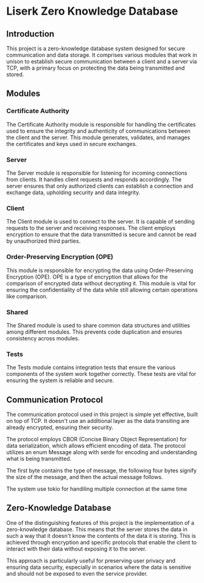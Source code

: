 # Liserk Zero Knowledge Database

## Introduction
This project is a zero-knowledge database system designed for secure communication and data storage. It comprises various modules that work in unison to establish secure communication between a client and a server via TCP, with a primary focus on protecting the data being transmitted and stored.

## Modules

### Certificate Authority

The Certificate Authority module is responsible for handling the certificates used to ensure the integrity and authenticity of communications between the client and the server. This module generates, validates, and manages the certificates and keys used in secure exchanges.

### Server

The Server module is responsible for listening for incoming connections from clients. It handles client requests and responds accordingly. The server ensures that only authorized clients can establish a connection and exchange data, upholding security and data integrity.

### Client

The Client module is used to connect to the server. It is capable of sending requests to the server and receiving responses. The client employs encryption to ensure that the data transmitted is secure and cannot be read by unauthorized third parties.

### Order-Preserving Encryption (OPE)

This module is responsible for encrypting the data using Order-Preserving Encryption (OPE). OPE is a type of encryption that allows for the comparison of encrypted data without decrypting it. This module is vital for ensuring the confidentiality of the data while still allowing certain operations like comparison.

### Shared

The Shared module is used to share common data structures and utilities among different modules. This prevents code duplication and ensures consistency across modules.

### Tests

The Tests module contains integration tests that ensure the various components of the system work together correctly. These tests are vital for ensuring the system is reliable and secure.

## Communication Protocol

The communication protocol used in this project is simple yet effective, built on top of TCP. It doesn't use an additional layer as the data transiting are already encrypted, ensuring their security.

The protocol employs CBOR (Concise Binary Object Representation) for data serialization, which allows efficient encoding of data. The protocol utilizes an enum Message along with serde for encoding and understanding what is being transmitted.

The first byte contains the type of message, the following four bytes signify the size of the message, and then the actual message follows.

The system use tokio for handiling multiple connection at the same time

## Zero-Knowledge Database

One of the distinguishing features of this project is the implementation of a zero-knowledge database. This means that the server stores the data in such a way that it doesn't know the contents of the data it is storing. This is achieved through encryption and specific protocols that enable the client to interact with their data without exposing it to the server.

This approach is particularly useful for preserving user privacy and ensuring data security, especially in scenarios where the data is sensitive and should not be exposed to even the service provider.
